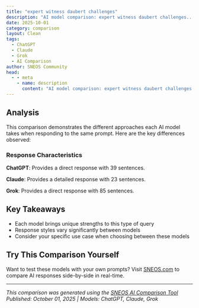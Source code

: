 ```yaml
---
title: "expert witness daubert challenges"
description: "AI model comparison: expert witness daubert challenges..."
date: 2025-10-01
category: comparison
layout: Clean
tags:
  - ChatGPT
  - Claude
  - Grok
  - AI Comparison
author: SNEOS Community
head:
  - - meta
    - name: description
      content: "AI model comparison: expert witness daubert challenges..."
---
```


<ChatComparison
  title="expert witness daubert challenges"
  prompt="expert witness daubert challenges"
  :responses='{"ChatGPT": "Certainly! Here is an overview of **Daubert challenges** related to **expert witnesses**:\n\n---\n\n### What is a Daubert Challenge?\n\nA **Daubert challenge** is a legal motion filed to exclude the testimony of an expert witness on the grounds that their methods, principles, or reasoning are not scientifically valid or reliable. The challenge originates from the U.S. Supreme Court case **Daubert v. Merrell Dow Pharmaceuticals, Inc. (1993)**.\n\n---\n\n### Background: The Daubert Standard\n\nAfter Daubert, the admissibility of expert testimony in federal courts is governed by **Federal Rule of Evidence 702**, which requires that:\n\n- The expert\u0027s testimony is based on sufficient facts or data,\n- The testimony is the product of reliable principles and methods,\n- The expert has reliably applied these principles and methods to the facts of the case.\n\nUnder Daubert, judges act as \u0022gatekeepers,\u0022 ensuring that any expert testimony admitted is both relevant and reliable.\n\n---\n\n### Key Factors for Courts in Daubert Challenges\n\nWhen deciding whether to admit expert testimony, courts often consider the following:\n\n1. **Testability**: Can the expert\u0027s theory or technique be tested?\n2. **Peer Review and Publication**: Has the method been subjected to peer review or published in respected journals?\n3. **Error Rate**: Is there a known or acceptable error rate for the technique used?\n4. **Standards and Controls**: Are there established standards controlling the technique\u0027s operation?\n5. **General Acceptance**: Is the method generally accepted within the relevant scientific community?\n\n---\n\n### Common Grounds for Daubert Challenges\n\n- The expert\u2019s scientific methodology is flawed or speculative.\n- The expert lacks proper qualifications or expertise.\n- The methodology is not generally accepted in the relevant scientific community.\n- The expert\u0027s conclusions are not supported by the data.\n- The testimony is based on anecdotal evidence or subjective opinion.\n- The expert applied the method incorrectly or unreliably.\n\n---\n\n### How to File a Daubert Challenge\n\n- Usually filed as a **motion in limine** before trial to exclude the expert\u2019s testimony.\n- Supported by affidavits, scientific literature, and precedents.\n- May require a hearing where expert witnesses from both sides testify on methodology.\n\n---\n\n### Impact of a Successful Daubert Challenge\n\n- The expert witness testimony is excluded or limited.\n- The opposing party loses a key piece of evidence to prove their case.\n- Can significantly affect the outcome of the trial.\n\n---\n\n### Tips for Handling Daubert Challenges\n\n- Ensure your expert is well-qualified and experienced.\n- Use experts employing widely accepted methods.\n- Have the expert publish or rely on peer-reviewed research.\n- Prepare your expert to explain the methodology clearly and confidently.\n- Anticipate weaknesses in your expert\u2019s methodology and address them proactively.\n\n---\n\nIf you want, I can also provide sample motions, specific case examples, or explanations about how Daubert differs from other standards like the Frye standard. Just let me know!", "Claude": "# Daubert Challenges to Expert Witnesses\n\n## What is a Daubert Challenge?\n\nA Daubert challenge is a legal motion requesting that the court exclude expert witness testimony based on the standards established in **Daubert v. Merrell Dow Pharmaceuticals (1993)**. This Supreme Court decision made federal judges \u0022gatekeepers\u0022 responsible for ensuring expert testimony is both relevant and scientifically reliable.\n\n## The Daubert Standard\n\n### Key Factors Courts Consider:\n1. **Testability** - Can the theory/technique be tested?\n2. **Peer Review** - Has it been subject to peer review and publication?\n3. **Error Rates** - What are the known or potential error rates?\n4. **Standards** - Are there standards controlling the technique\u0027s operation?\n5. **General Acceptance** - Is it generally accepted in the relevant scientific community?\n\n## Common Grounds for Daubert Challenges\n\n### Scientific Reliability Issues:\n- Lack of peer-reviewed research supporting opinions\n- Unreliable methodology or data analysis\n- Insufficient testing or validation\n- High error rates or unknown reliability\n\n### Qualifications Challenges:\n- Expert lacks relevant education/training\n- Insufficient experience in the specific area\n- No demonstrated expertise in applied methodology\n\n### Relevance Issues:\n- Opinion doesn\u0027t fit the facts of the case\n- Methodology not properly applied to case facts\n- Testimony won\u0027t assist the trier of fact\n\n## Strategic Considerations\n\n### For Challenging Party:\n- **Timing**: File pre-trial motions when possible\n- **Expert Review**: Engage own experts to critique opponent\u0027s methodology\n- **Discovery**: Thoroughly depose opposing expert\n- **Documentation**: Request all data, notes, and materials relied upon\n\n### For Defending Expert Testimony:\n- **Foundation**: Establish strong methodological foundation\n- **Precedent**: Cite cases where similar testimony was admitted\n- **Reliability**: Demonstrate peer review, testing, and acceptance\n- **Relevance**: Show clear connection to case issues\n\n## Types of Expert Testimony Frequently Challenged\n\n### Medical/Scientific:\n- Novel diagnostic techniques\n- Causation opinions in toxic tort cases\n- Experimental treatments or procedures\n\n### Technical/Engineering:\n- Accident reconstruction\n- Product defect analysis\n- Computer/digital forensics\n\n### Economic/Financial:\n- Damages calculations\n- Valuation methodologies\n- Economic impact studies\n\n## Procedural Aspects\n\n### Motion Practice:\n- **Rule 702** governs expert testimony admissibility\n- **Frye standard** still used in some state courts\n- **Kumho Tire** extended Daubert to non-scientific expert testimony\n\n### Court\u0027s Role:\n- Preliminary assessment under **Rule 104(a)**\n- May hold **Daubert hearings** with testimony\n- Gatekeeping function is **non-delegable** to jury\n\n## Best Practices\n\n### For Attorneys:\n1. **Early Assessment** - Evaluate expert vulnerabilities early\n2. **Comprehensive Discovery** - Obtain all supporting materials\n3. **Expert Consultation** - Use consulting experts to identify weaknesses\n4. **Detailed Briefing** - Address each Daubert factor specifically\n\n### For Experts:\n1. **Solid Methodology** - Use accepted, peer-reviewed methods\n2. **Complete Documentation** - Maintain detailed records\n3. **Stay Current** - Keep up with developments in field\n4. **Clear Opinions** - Ensure opinions are within area of expertise\n\n## Recent Trends\n\n- Courts increasingly scrutinizing **methodology over conclusions**\n- Growing challenges to **experience-based testimony**\n- Enhanced focus on **data reliability and sources**\n- More **pretrial Daubert hearings** being conducted\n\nThe success of Daubert challenges often depends on thorough preparation, understanding of the relevant science or methodology, and effective presentation of reliability and relevance issues to the court.", "Grok": "An **expert witness Daubert challenge** refers to a legal objection raised in court to challenge the admissibility of an expert witness\u0027s testimony under the **Daubert standard**. This standard, established by the U.S. Supreme Court in the 1993 case *Daubert v. Merrell Dow Pharmaceuticals, Inc.*, governs the admissibility of expert testimony in federal courts (and many state courts that have adopted similar rules). The goal of a Daubert challenge is to ensure that the expert\u0027s testimony is both relevant and reliable, preventing \u0022junk science\u0022 from influencing a jury.\n\nBelow is a detailed explanation of Daubert challenges and how they relate to expert witnesses:\n\n---\n\n### **What is the Daubert Standard?**\nThe Daubert standard replaced the earlier *Frye* standard (which focused on whether a scientific method was \u0022generally accepted\u0022 in the relevant field). Under *Daubert*, the trial judge acts as a \u0022gatekeeper\u0022 to assess whether an expert\u0027s testimony meets certain criteria for reliability and relevance. The key factors outlined in the *Daubert* decision include:\n\n1. **Testability**: Can the theory or technique be tested or has it been tested?\n2. **Peer Review and Publication**: Has the theory or technique been subjected to peer review and publication in the scientific community?\n3. **Error Rate**: Is there a known or potential rate of error for the method or technique, and are there standards controlling its operation?\n4. **General Acceptance**: Is the theory or technique generally accepted within the relevant scientific community? (This factor from *Frye* was retained but is not the sole criterion.)\n5. **Relevance**: Does the testimony \u0022fit\u0022 the facts of the case and assist the trier of fact (jury or judge) in understanding the evidence or determining a fact in issue?\n\nThese factors are not exhaustive or mandatory; courts have discretion to consider other relevant factors as well.\n\n---\n\n### **Purpose of a Daubert Challenge**\nA Daubert challenge is typically raised by opposing counsel to exclude or limit an expert witness\u0027s testimony before or during trial. The challenge may argue that:\n- The expert\u0027s methodology is not scientifically valid.\n- The expert\u0027s conclusions are unreliable or speculative.\n- The expert lacks the necessary qualifications to testify on the subject matter.\n- The testimony is irrelevant to the issues in the case.\n\nThe challenge prompts the court to hold a hearing (often called a \u0022Daubert hearing\u0022) where the judge evaluates the admissibility of the expert\u0027s testimony.\n\n---\n\n### **Key Cases Expanding on Daubert**\nThe *Daubert* decision was further clarified and expanded by subsequent Supreme Court rulings:\n1. **General Electric Co. v. Joiner (1997)**: Emphasized that the trial judge has broad discretion in determining the admissibility of expert testimony and that appellate courts should defer to the trial court\u0027s judgment unless there is an abuse of discretion.\n2. **Kumho Tire Co. v. Carmichael (1999)**: Extended the Daubert standard beyond scientific testimony to all types of expert testimony, including technical and other specialized knowledge. The Court clarified that the Daubert factors may need to be tailored depending on the type of expertise.\n\n---\n\n### **How a Daubert Challenge Works in Practice**\n1. **Motion to Exclude**: The challenging party files a motion in limine (a pretrial motion) to exclude the expert\u0027s testimony, citing specific reasons why the testimony fails to meet the Daubert standard.\n2. **Daubert Hearing**: The court may hold a hearing where both parties present arguments and evidence regarding the expert\u0027s qualifications, methodology, and the reliability of their opinions. The expert may be required to testify and be cross-examined.\n3. **Judicial Ruling**: The judge rules on whether the expert\u0027s testimony is admissible, partially admissible, or entirely excluded. The judge\u0027s decision is based on whether the testimony is relevant and reliable.\n\n---\n\n### **Common Grounds for Daubert Challenges**\nDaubert challenges often focus on the following issues:\n- **Lack of Qualifications**: The expert does not have the necessary education, training, or experience in the relevant field.\n- **Unreliable Methodology**: The expert\u0027s methods are not based on accepted scientific principles or lack empirical support (e.g., failing to use control groups, relying on anecdotal evidence).\n- **Speculative Conclusions**: The expert\u0027s opinions are not supported by data or are based on assumptions rather than facts.\n- **Irrelevance**: The testimony does not address the specific issues in the case or will not help the jury make a decision.\n- **Failure to Follow Standards**: The expert did not adhere to industry or scientific standards in forming their opinions.\n\nFor example, in a medical malpractice case, a Daubert challenge might argue that a medical expert\u0027s opinion on causation is unreliable because it is not supported by peer-reviewed studies or clinical data.\n\n---\n\n### **Impact of a Successful Daubert Challenge**\nIf a Daubert challenge is successful, the expert\u0027s testimony may be excluded in whole or in part. This can have significant consequences for a case, as expert testimony often plays a critical role in proving or disproving key elements (e.g., causation in personal injury cases or damages in financial disputes). In some cases, excluding an expert\u0027s testimony can lead to summary judgment or dismissal if the party cannot prove their case without it.\n\n---\n\n### **Strategies for Defending Against a Daubert Challenge**\nTo withstand a Daubert challenge, attorneys and experts should:\n1. Ensure the expert is well-qualified and has relevant credentials and experience.\n2. Base testimony on sound, peer-reviewed methodologies and data.\n3. Clearly explain how the expert\u0027s methods and conclusions are reliable and relevant to the case.\n4. Provide documentation of the expert\u0027s process, including testing, error rates, and adherence to accepted standards.\n5. Anticipate potential challenges by reviewing the expert\u0027s work for weaknesses and preparing responses.\n\n---\n\n### **Application in State Courts**\nWhile *Daubert* is the federal standard under Rule 702 of the Federal Rules of Evidence, not all states have adopted it. Some states still follow the older *Frye* standard or a hybrid approach. Attorneys must be aware of the applicable standard in the jurisdiction where the case is being heard.\n\n- **Federal Courts**: Follow *Daubert* as amended by Rule 702, which was updated in 2000 and 2023 to emphasize the judge\u0027s gatekeeping role and ensure that expert opinions are based on sufficient facts or data.\n- **State Courts**: Vary in their approach. For example, California and New York still use variations of the *Frye* standard, while states like Texas and Florida have adopted *Daubert*.\n\n---\n\n### **Recent Developments (Rule 702 Amendment, 2023)**\nIn April 2023, amendments to Federal Rule of Evidence 702 took effect to clarify the application of the *Daubert* standard. The amendments emphasize:\n- The proponent of the expert testimony bears the burden of showing by a preponderance of evidence that the testimony meets the reliability and relevance requirements.\n- Courts must ensure that the expert\u0027s opinions are based on sufficient facts or data and are the product of reliable principles and methods, properly applied.\n\nThis change aims to address inconsistencies in how courts have applied the *Daubert* standard and to prevent admission of unreliable expert testimony due to overreliance on the expert\u0027s qualifications alone.\n\n---\n\n### **Conclusion**\nA Daubert challenge is a critical tool in litigation to scrutinize the admissibility of expert witness testimony. Attorneys on both sides must be prepared to address the reliability and relevance of expert opinions, while experts themselves must ensure their methodologies and conclusions can withstand judicial scrutiny. Understanding the Daubert standard, preparing for potential challenges, and staying updated on legal developments (such as the 2023 amendments to Rule 702) are essential for navigating these issues effectively.\n\nIf you have a specific case or context in mind (e.g., type of expert or area of law), I can provide more tailored guidance. Let me know!"}' 
  published-date="22:32"
/>

## Analysis

This comparison demonstrates the different approaches each AI model takes when responding to the same prompt. Here are the key differences observed:

### Response Characteristics

**ChatGPT**: Provides a direct response with 39 sentences. 

**Claude**: Provides a detailed response with 23 sentences. 

**Grok**: Provides a direct response with 85 sentences. 

## Key Takeaways

- Each model brings unique strengths to this type of query
- Response styles vary significantly between models
- Consider your specific use case when choosing between these models

## Try This Comparison Yourself

Want to test these models with your own prompts? Visit [SNEOS.com](https://sneos.com) to compare AI responses side-by-side in real-time.

---

*This comparison was generated using the [SNEOS AI Comparison Tool](https://sneos.com)*
*Published: October 01, 2025 | Models: ChatGPT, Claude, Grok*
